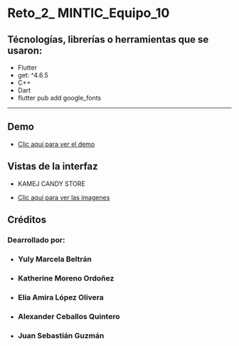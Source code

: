 # Reto_2_ MINTIC_Equipo_10

##  Técnologías, librerías o herramientas que se usaron:
- Flutter
- get: ^4.6.5
- C++ 
- Dart
- flutter pub add google_fonts

*******


##  Demo

- [Clic aquí para ver el demo](https://youtube.com/shorts/8uIenhpYuxU)

##  Vistas de la interfaz
-   KAMEJ CANDY STORE<br>


- [Clic aquí para ver las imagenes](https://drive.google.com/drive/folders/162QUmV3d0hSC89leRCbbevTEh5UjgbQu?usp=sharing)

<!-- ![alt text](https://github.com/yulybeltran/Reto1_App_Movile/blob/main/conversor_monedas.png?raw=true) -->



##  Créditos 
### Dearrollado por:
-   <h3>Yuly Marcela Beltrán</h3>
-   <h3>Katherine Moreno Ordoñez</h3>
-   <h3> Elia Amira López Olivera </h3>
-   <h3>Alexander Ceballos Quintero</h3>
-   <h3>Juan Sebastián Guzmán</h3>